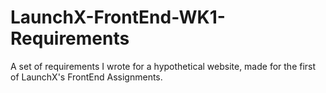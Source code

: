 # LaunchX-FrontEnd-WK1-Requirements
A set of requirements I wrote for a hypothetical website, made for the first of LaunchX's FrontEnd Assignments.
